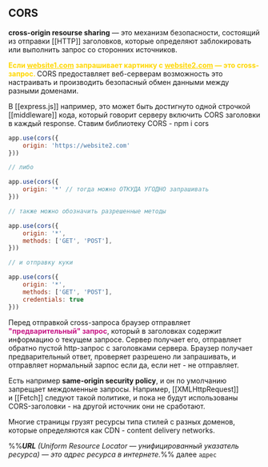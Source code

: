 ## CORS

**cross-origin resourse sharing** — это механизм безопасности, состоящий из отправки [[HTTP]] заголовков, которые определяют заблокировать или выполнить запрос со сторонних источников. 


<span style="font-weight: bold; color: gold;">Если
<u>website1.com</u> запрашивает картинку с <u>website2.com</u> — это cross-запрос. </span>
CORS предоставляет веб-серверам возможность это настраивать и производить безопасный обмен данными между разными доменами.

В [[express.js]] например, это может быть достигнуто одной строчкой [[middleware]] кода, который говорит серверу включить CORS заголовки в каждый response. 
Ставим библиотеку CORS - npm i cors

```javascript
app.use(cors({ 
	origin: 'https://website2.com'
}))

// либо 

app.use(cors({ 
	origin: '*' // тогда можно ОТКУДА УГОДНО запрашивать
}))

// также можно обозначить разрешенные методы

app.use(cors({ 
	origin: '*',
	methods: ['GET', 'POST'], 
}))

// и отправку куки 

app.use(cors({ 
	origin: '*',
	methods: ['GET', 'POST'], 
	credentials: true
}))
```

Перед отправкой cross-запроса браузер отправляет <span style="font-weight: bold; color: mediumvioletred;">"предварительный" запрос</span>, который в заголовках содержит информацию о текущем запросе.
Сервер получает его, отправляет обратно пустой http-запрос с заголовками сервера.
Браузер получает предварительный ответ, проверяет разрешено ли запрашивать, и отправляет нормальный зарпос если да, если нет - не отправляет. 

Есть например **same-origin security policy**, и он по умолчанию запрещает междоменные запросы. Например, [[XMLHttpRequest]] и [[Fetch]] следуют такой политике, и пока не будут использованы CORS-заголовки - на другой источник они не сработают.

Многие страницы грузят ресурсы типа стилей с разных доменов, которые определяются как CDN - content delivery networks.

%%***URL** (Uniform Resource Locator — унифицированный указатель ресурса) — это адрес ресурса в интернете.*%% далее `адрес`

